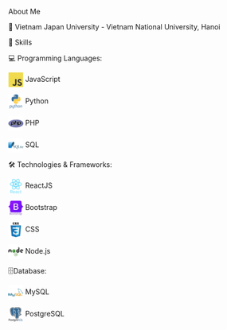 About Me

🔭 Vietnam Japan University - Vietnam National University, Hanoi


🌱 Skills

💻 Programming Languages:

<img src="https://raw.githubusercontent.com/devicons/devicon/master/icons/javascript/javascript-original.svg" alt="JavaScript" width="30" height="30" valign="middle"/> JavaScript

<img src="https://raw.githubusercontent.com/devicons/devicon/master/icons/python/python-original-wordmark.svg" alt="Python" width="30" height="30" valign="middle"/> Python

<img src="https://raw.githubusercontent.com/devicons/devicon/master/icons/php/php-original.svg" alt="PHP" width="30" height="30" valign="middle"/> PHP

<img src="https://raw.githubusercontent.com/devicons/devicon/master/icons/sqlite/sqlite-original-wordmark.svg" alt="SQL" width="30" height="30" valign="middle"/> SQL

🛠️ Technologies & Frameworks:

<img src="https://raw.githubusercontent.com/devicons/devicon/master/icons/react/react-original-wordmark.svg" alt="ReactJS" width="30" height="30" valign="middle"/> ReactJS

<img src="https://raw.githubusercontent.com/devicons/devicon/master/icons/bootstrap/bootstrap-original-wordmark.svg" alt="Bootstrap" width="30" height="30" valign="middle"/> Bootstrap

<img src="https://raw.githubusercontent.com/devicons/devicon/master/icons/css3/css3-original-wordmark.svg" alt="CSS3" width="30" height="30" valign="middle"/> CSS

<img src="https://raw.githubusercontent.com/devicons/devicon/master/icons/nodejs/nodejs-original-wordmark.svg" alt="Node.js" width="30" height="30" valign="middle"/> Node.js

🗄️Database: 

<img src="https://raw.githubusercontent.com/devicons/devicon/master/icons/mysql/mysql-original-wordmark.svg" alt="MySQL" width="30" height="30" valign="middle"/> MySQL

<img src="https://raw.githubusercontent.com/devicons/devicon/master/icons/postgresql/postgresql-original-wordmark.svg" alt="PostgreSQL" width="30" height="30" valign="middle"/> PostgreSQL
